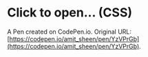 # Click to open... (CSS)

A Pen created on CodePen.io. Original URL: [https://codepen.io/amit_sheen/pen/YzVPrGb](https://codepen.io/amit_sheen/pen/YzVPrGb).

